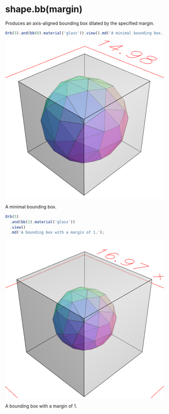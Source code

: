 # shape.bb(margin)

Produces an axis-aligned bounding box dilated by the specified margin.

```JavaScript
Orb(5).and(bb(0).material('glass')).view().md('A minimal bounding box.');
```

![Image](bb.md.0.png)

A minimal bounding box.

```JavaScript
Orb(5)
  .and(bb(1).material('glass'))
  .view()
  .md('A bounding box with a margin of 1.');
```

![Image](bb.md.1.png)

A bounding box with a margin of 1.
